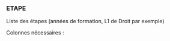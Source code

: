 ### ETAPE

Liste des étapes (années de formation, L1 de Droit par exemple)

Colonnes nécessaires :

<!-- ETAPE DEB -->

<!-- ETAPE FIN -->